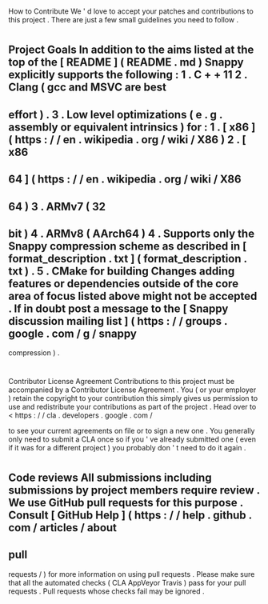 #
How
to
Contribute
We
'
d
love
to
accept
your
patches
and
contributions
to
this
project
.
There
are
just
a
few
small
guidelines
you
need
to
follow
.
#
#
Project
Goals
In
addition
to
the
aims
listed
at
the
top
of
the
[
README
]
(
README
.
md
)
Snappy
explicitly
supports
the
following
:
1
.
C
+
+
11
2
.
Clang
(
gcc
and
MSVC
are
best
-
effort
)
.
3
.
Low
level
optimizations
(
e
.
g
.
assembly
or
equivalent
intrinsics
)
for
:
1
.
[
x86
]
(
https
:
/
/
en
.
wikipedia
.
org
/
wiki
/
X86
)
2
.
[
x86
-
64
]
(
https
:
/
/
en
.
wikipedia
.
org
/
wiki
/
X86
-
64
)
3
.
ARMv7
(
32
-
bit
)
4
.
ARMv8
(
AArch64
)
4
.
Supports
only
the
Snappy
compression
scheme
as
described
in
[
format_description
.
txt
]
(
format_description
.
txt
)
.
5
.
CMake
for
building
Changes
adding
features
or
dependencies
outside
of
the
core
area
of
focus
listed
above
might
not
be
accepted
.
If
in
doubt
post
a
message
to
the
[
Snappy
discussion
mailing
list
]
(
https
:
/
/
groups
.
google
.
com
/
g
/
snappy
-
compression
)
.
#
#
Contributor
License
Agreement
Contributions
to
this
project
must
be
accompanied
by
a
Contributor
License
Agreement
.
You
(
or
your
employer
)
retain
the
copyright
to
your
contribution
this
simply
gives
us
permission
to
use
and
redistribute
your
contributions
as
part
of
the
project
.
Head
over
to
<
https
:
/
/
cla
.
developers
.
google
.
com
/
>
to
see
your
current
agreements
on
file
or
to
sign
a
new
one
.
You
generally
only
need
to
submit
a
CLA
once
so
if
you
'
ve
already
submitted
one
(
even
if
it
was
for
a
different
project
)
you
probably
don
'
t
need
to
do
it
again
.
#
#
Code
reviews
All
submissions
including
submissions
by
project
members
require
review
.
We
use
GitHub
pull
requests
for
this
purpose
.
Consult
[
GitHub
Help
]
(
https
:
/
/
help
.
github
.
com
/
articles
/
about
-
pull
-
requests
/
)
for
more
information
on
using
pull
requests
.
Please
make
sure
that
all
the
automated
checks
(
CLA
AppVeyor
Travis
)
pass
for
your
pull
requests
.
Pull
requests
whose
checks
fail
may
be
ignored
.
